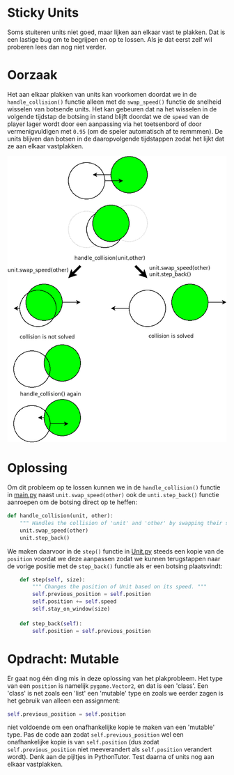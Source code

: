 # Sticky Units

Soms stuiteren units niet goed, maar lijken aan elkaar vast te
plakken. Dat is een lastige bug om te begrijpen en op te lossen. Als
je dat eerst zelf wil proberen lees dan nog niet verder.

# Oorzaak 

Het aan elkaar plakken van units kan voorkomen doordat we in de
`handle_collision()` functie alleen met de `swap_speed()` functie de
snelheid wisselen van botsende units. Het kan gebeuren dat na het
wisselen in de volgende tijdstap de botsing in stand blijft doordat we
de `speed` van de player lager wordt door een aanpassing via het
toetsenbord of door vermenigvuldigen met `0.95` (om de speler
automatisch af te remmmen). De units blijven dan botsen in de
daaropvolgende tijdstappen zodat het lijkt dat ze aan elkaar
vastplakken.

![sticky_units.png](sticky_units.png)

# Oplossing

Om dit probleem op te lossen kunnen we in de `handle_collision()`
functie in [main.py](main.py) naast `unit.swap_speed(other)` ook de
`unti.step_back()` functie aanroepen om de botsing direct op te
heffen:

```python
def handle_collision(unit, other):
    """ Handles the collision of 'unit' and 'other' by swapping their speed. """ 
    unit.swap_speed(other)
    unit.step_back()
```

We maken daarvoor in de `step()` functie in [Unit.py](Unit.py) steeds
een kopie van de `position` voordat we deze aanpassen zodat we kunnen
terugstappen naar de vorige positie met de `step_back()` functie als
er een botsing plaatsvindt:

```python
    def step(self, size):
        """ Changes the position of Unit based on its speed. """
        self.previous_position = self.position
        self.position += self.speed
        self.stay_on_window(size)

    def step_back(self):
        self.position = self.previous_position
```

# Opdracht: Mutable

Er gaat nog één ding mis in deze oplossing van het plakprobleem. Het
type van een `position` is namelijk `pygame.Vector2`, en dat is een
'class'. Een 'class' is net zoals een 'list' een 'mutable'
type en zoals we eerder zagen is het gebruik van alleen een assignment:

```python
self.previous_position = self.position
```

niet voldoende om een onafhankelijke kopie te maken van een 'mutable'
type. Pas de code aan zodat `self.previous_position` wel een
onafhankelijke kopie is van `self.position` (dus zodat
`self.previous_position` niet meeverandert als `self.position`
verandert wordt). Denk aan de pijltjes in PythonTutor. Test daarna of
units nog aan elkaar vastplakken.
